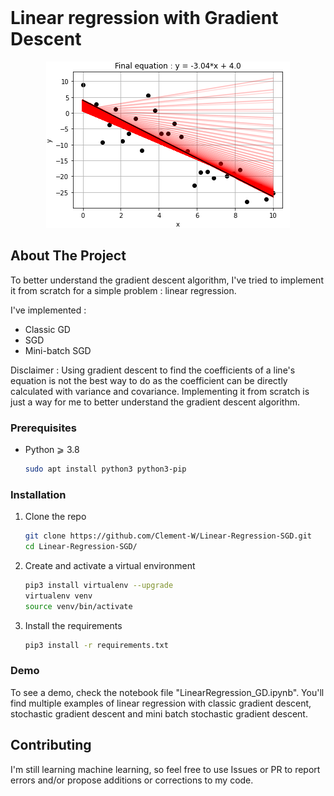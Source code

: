 <br />

<h1 align="left">Linear regression with Gradient Descent</h1>

<p align="center">
    <img src="example.png" alt="example image" >
</p>


<!-- ABOUT THE PROJECT -->
## About The Project

To better understand the gradient descent algorithm, I've tried to implement it from scratch for a simple problem : linear regression.

I've implemented :
* Classic GD
* SGD
* Mini-batch SGD

Disclaimer : Using gradient descent to find the coefficients of a line's equation is not the best way to do as the coefficient can be directly calculated with variance and covariance. Implementing it from scratch is just a way for me to better understand the gradient descent algorithm.

### Prerequisites

* Python  ⩾ 3.8
  ```sh
  sudo apt install python3 python3-pip
  ```

### Installation


1. Clone the repo
   ```sh
   git clone https://github.com/Clement-W/Linear-Regression-SGD.git
   cd Linear-Regression-SGD/
   ```
3. Create and activate a virtual environment
   ```sh
   pip3 install virtualenv --upgrade
   virtualenv venv
   source venv/bin/activate
   ```
4. Install the requirements
   ```sh
   pip3 install -r requirements.txt
   ```

### Demo

To see a demo, check the notebook file "LinearRegression_GD.ipynb". You'll find multiple examples of linear regression with classic gradient descent, stochastic gradient descent and mini batch stochastic gradient descent.

## Contributing

I'm still learning machine learning, so feel free to use Issues or PR to report errors and/or propose additions or corrections to my code.
